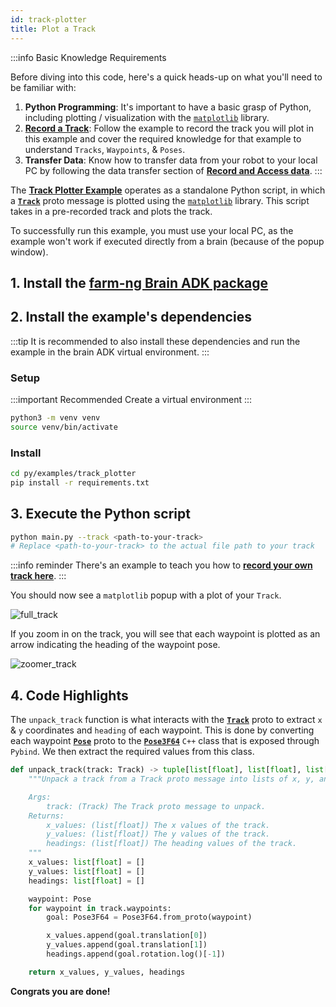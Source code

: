 ```yaml
---
id: track-plotter
title: Plot a Track
---
```


:::info Basic Knowledge Requirements

Before diving into this code, here's a quick heads-up on what you'll need to be familiar with:

1. **Python Programming**: It's important to have a basic grasp of Python,
including plotting / visualization with the [`matplotlib`](https://matplotlib.org/) library.
2. [**Record a Track**](/docs/examples/track_recorder/): Follow the example to record the track you
will plot in this example and cover the required knowledge
for that example to understand `Tracks`, `Waypoints`, & `Poses`.
3. **Transfer Data**: Know how to transfer data from your robot to your local PC by following the
data transfer section of [**Record and Access data**](/docs/examples/import_log_file/).
:::

The [**Track Plotter Example**](https://github.com/farm-ng/farm-ng-amiga/blob/main/py/examples/track_plotter/main.py)
operates as a standalone Python script,
in which a [**`Track`**](https://github.com/farm-ng/farm-ng-amiga/blob/main/protos/farm_ng/track/track.proto)
proto message is plotted using the [`matplotlib`](https://matplotlib.org/) library.
This script takes in a pre-recorded track and plots the track.

To successfully run this example, you must use your local PC, as the example won't
work if executed directly from a brain (because of the popup window).

## 1. Install the [farm-ng Brain ADK package](/docs/brain/brain-install)

## 2. Install the example's dependencies

:::tip
It is recommended to also install these dependencies and run the
example in the brain ADK virtual environment.
:::

### Setup

:::important Recommended
Create a virtual environment
:::

```bash
python3 -m venv venv
source venv/bin/activate
```

### Install

```bash
cd py/examples/track_plotter
pip install -r requirements.txt
```

## 3. Execute the Python script

```bash
python main.py --track <path-to-your-track>
# Replace <path-to-your-track> to the actual file path to your track
```

:::info reminder
There's an example to teach you how to [**record your own track here**](/docs/examples/track_recorder).
:::

You should now see a `matplotlib` popup with a plot of your `Track`.

![full_track](https://github.com/farm-ng/amiga-dev-kit/assets/53625197/d22590eb-92fd-421a-9e72-865a9edfcd4b)

If you zoom in on the track, you will see that each waypoint is
plotted as an arrow indicating the heading of the waypoint pose.

![zoomer_track](https://github.com/farm-ng/amiga-dev-kit/assets/53625197/35c9c627-dadb-4bcf-ae7f-23bd46f687fb)

## 4. Code Highlights

The `unpack_track` function is what interacts with the [**`Track`**](https://github.com/farm-ng/farm-ng-amiga/blob/main/protos/farm_ng/track/track.proto)
proto to extract `x` & `y` coordinates and `heading` of each waypoint.
This is done by converting each waypoint
[**`Pose`**](https://github.com/farm-ng/farm-ng-core/blob/main/protos/farm_ng/core/pose.proto)
proto to the
[**`Pose3F64`**](https://github.com/farm-ng/farm-ng-core/blob/main/py/pybind/lie_pybind.cpp)
`C++` class that is exposed through `Pybind`.
We then extract the required values from this class.

```Python
def unpack_track(track: Track) -> tuple[list[float], list[float], list[float]]:
    """Unpack a track from a Track proto message into lists of x, y, and heading values.

    Args:
        track: (Track) The Track proto message to unpack.
    Returns:
        x_values: (list[float]) The x values of the track.
        y_values: (list[float]) The y values of the track.
        headings: (list[float]) The heading values of the track.
    """
    x_values: list[float] = []
    y_values: list[float] = []
    headings: list[float] = []

    waypoint: Pose
    for waypoint in track.waypoints:
        goal: Pose3F64 = Pose3F64.from_proto(waypoint)

        x_values.append(goal.translation[0])
        y_values.append(goal.translation[1])
        headings.append(goal.rotation.log()[-1])

    return x_values, y_values, headings
```

**Congrats you are done!**
